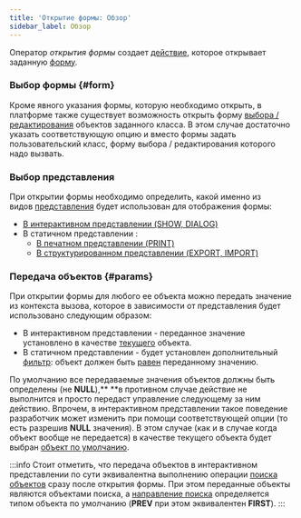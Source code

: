 ```yaml
---
title: 'Открытие формы: Обзор'
sidebar_label: Обзор
---
```


Оператор *открытия формы* создает [действие](Actions.md), которое открывает заданную [форму](Forms.md).

### Выбор формы {#form}

Кроме явного указания формы, которую необходимо открыть, в платформе также существует возможность открыть форму [выбора / редактирования](Interactive_view.md#edtClass) объектов заданного класса. В этом случае достаточно указать соответствующую опцию и вместо формы задать пользовательский класс, форму выбора / редактирования которого надо вызвать.

### Выбор представления

При открытии формы необходимо определить, какой именно из видов [представления](Form_views.md) будет использован для отображения формы:

-   [В интерактивном представлении (SHOW, DIALOG)](In_an_interactive_view_SHOW_DIALOG_.md)
-   В статичном представлении :
    -   [В печатном представлении (PRINT)](In_a_print_view_PRINT_.md)
    -   [В структурированном представлении (EXPORT, IMPORT)](In_a_structured_view_EXPORT_IMPORT_.md)

### Передача объектов {#params}

При открытии формы для любого ее объекта можно передать значение из контекста вызова, которое в зависимости от представления будет использовано следующим образом:

-   В интерактивном представлении - переданное значение установлено в качестве [текущего](Form_structure.md#currentObject-broken) объекта.
-   В статичном представлении - будет установлен дополнительный [фильтр](Form_structure.md#filters): объект должен быть [равен](Comparison_operators_=_..._.md) переданному значению.

По умолчанию все передаваемые значения объектов должны быть определены (не **NULL**),** **в противном случае действие не выполнится и просто передаст управление следующему за ним действию. Впрочем, в интерактивном представлении такое поведение разработчик может изменить при помощи соответствующей опции (то есть разрешив **NULL** значения). В этом случае (как и в случае когда объект вообще не передается) в качестве текущего объекта будет выбран [объект по умолчанию](Interactive_view.md#defaultobject). 


:::info
Стоит отметить, что передача объектов в интерактивном представлении по сути эквивалентна выполнению операции [поиска объектов](Search_SEEK_.md) сразу после открытия формы. При этом переданные объекты являются объектами поиска, а [направление поиска](Search_SEEK_.md#direction) определяется типом объекта по умолчанию (**PREV** при этом эквивалентен **FIRST**).
:::
